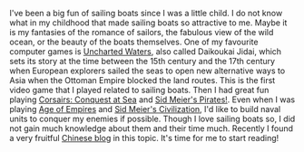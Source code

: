 I've been a big fun of sailing boats since I was a little child. I do not know what in my childhood that made sailing boats so attractive to me. Maybe it is my fantasies of the romance of sailors, the fabulous view of the wild ocean, or the beauty of the boats themselves. One of my favourite computer games is [Uncharted Waters](https://en.wikipedia.org/wiki/Uncharted_Waters), also called Daikoukai Jidai, which sets its story at the time between the 15th century and the 17th century when European explorers sailed the seas to open new alternative ways to Asia when the Ottoman Empire blocked the land routes. This is the first video game that I played related to sailing boats. Then I had great fun playing [Corsairs: Conquest at Sea](https://en.wikipedia.org/wiki/Corsairs:_Conquest_at_Sea) and [Sid Meier's Pirates!](https://en.wikipedia.org/wiki/Sid_Meier%27s_Pirates!_(2004_video_game)). Even when I was playing [Age of Empires](https://en.wikipedia.org/wiki/Age_of_Empires) and [Sid Meier's Civilization](https://en.wikipedia.org/wiki/Civilization_(series)), I'd like to build naval units to conquer my enemies if possible. Though I love sailing boats so, I did not gain much knowledge about them and their time much. Recently I found a very fruitful [Chinese blog](http://weibo.com/ttarticle/p/show?id=2309404036325048201909) in this topic. It's time for me to start reading!